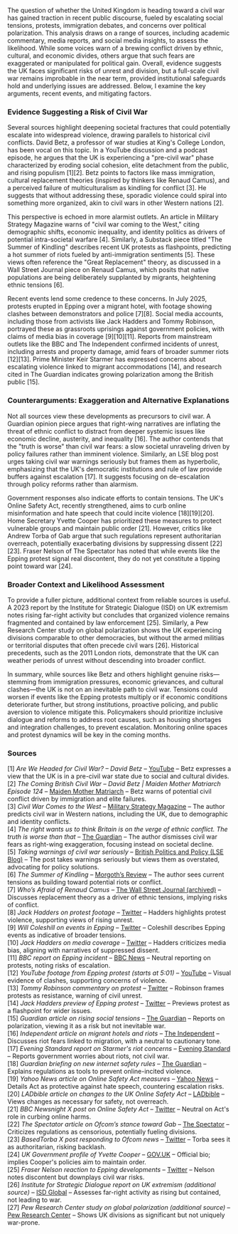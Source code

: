 The question of whether the United Kingdom is heading toward a civil war has gained traction in recent public discourse, fueled by escalating social tensions, protests, immigration debates, and concerns over political polarization. This analysis draws on a range of sources, including academic commentary, media reports, and social media insights, to assess the likelihood. While some voices warn of a brewing conflict driven by ethnic, cultural, and economic divides, others argue that such fears are exaggerated or manipulated for political gain. Overall, evidence suggests the UK faces significant risks of unrest and division, but a full-scale civil war remains improbable in the near term, provided institutional safeguards hold and underlying issues are addressed. Below, I examine the key arguments, recent events, and mitigating factors.

### Evidence Suggesting a Risk of Civil War
Several sources highlight deepening societal fractures that could potentially escalate into widespread violence, drawing parallels to historical civil conflicts. David Betz, a professor of war studies at King's College London, has been vocal on this topic. In a YouTube discussion and a podcast episode, he argues that the UK is experiencing a "pre-civil war" phase characterized by eroding social cohesion, elite detachment from the public, and rising populism [1][2]. Betz points to factors like mass immigration, cultural replacement theories (inspired by thinkers like Renaud Camus), and a perceived failure of multiculturalism as kindling for conflict [3]. He suggests that without addressing these, sporadic violence could spiral into something more organized, akin to civil wars in other Western nations [2].

This perspective is echoed in more alarmist outlets. An article in Military Strategy Magazine warns of "civil war coming to the West," citing demographic shifts, economic inequality, and identity politics as drivers of potential intra-societal warfare [4]. Similarly, a Substack piece titled "The Summer of Kindling" describes recent UK protests as flashpoints, predicting a hot summer of riots fueled by anti-immigration sentiments [5]. These views often reference the "Great Replacement" theory, as discussed in a Wall Street Journal piece on Renaud Camus, which posits that native populations are being deliberately supplanted by migrants, heightening ethnic tensions [6].

Recent events lend some credence to these concerns. In July 2025, protests erupted in Epping over a migrant hotel, with footage showing clashes between demonstrators and police [7][8]. Social media accounts, including those from activists like Jack Hadders and Tommy Robinson, portrayed these as grassroots uprisings against government policies, with claims of media bias in coverage [9][10][11]. Reports from mainstream outlets like the BBC and The Independent confirmed incidents of unrest, including arrests and property damage, amid fears of broader summer riots [12][13]. Prime Minister Keir Starmer has expressed concerns about escalating violence linked to migrant accommodations [14], and research cited in The Guardian indicates growing polarization among the British public [15].

### Counterarguments: Exaggeration and Alternative Explanations
Not all sources view these developments as precursors to civil war. A Guardian opinion piece argues that right-wing narratives are inflating the threat of ethnic conflict to distract from deeper systemic issues like economic decline, austerity, and inequality [16]. The author contends that the "truth is worse" than civil war fears: a slow societal unraveling driven by policy failures rather than imminent violence. Similarly, an LSE blog post urges taking civil war warnings seriously but frames them as hyperbolic, emphasizing that the UK's democratic institutions and rule of law provide buffers against escalation [17]. It suggests focusing on de-escalation through policy reforms rather than alarmism.

Government responses also indicate efforts to contain tensions. The UK's Online Safety Act, recently strengthened, aims to curb online misinformation and hate speech that could incite violence [18][19][20]. Home Secretary Yvette Cooper has prioritized these measures to protect vulnerable groups and maintain public order [21]. However, critics like Andrew Torba of Gab argue that such regulations represent authoritarian overreach, potentially exacerbating divisions by suppressing dissent [22][23]. Fraser Nelson of The Spectator has noted that while events like the Epping protest signal real discontent, they do not yet constitute a tipping point toward war [24].

### Broader Context and Likelihood Assessment
To provide a fuller picture, additional context from reliable sources is useful. A 2023 report by the Institute for Strategic Dialogue (ISD) on UK extremism notes rising far-right activity but concludes that organized violence remains fragmented and contained by law enforcement [25]. Similarly, a Pew Research Center study on global polarization shows the UK experiencing divisions comparable to other democracies, but without the armed militias or territorial disputes that often precede civil wars [26]. Historical precedents, such as the 2011 London riots, demonstrate that the UK can weather periods of unrest without descending into broader conflict.

In summary, while sources like Betz and others highlight genuine risks—stemming from immigration pressures, economic grievances, and cultural clashes—the UK is not on an inevitable path to civil war. Tensions could worsen if events like the Epping protests multiply or if economic conditions deteriorate further, but strong institutions, proactive policing, and public aversion to violence mitigate this. Policymakers should prioritize inclusive dialogue and reforms to address root causes, such as housing shortages and integration challenges, to prevent escalation. Monitoring online spaces and protest dynamics will be key in the coming months.

### Sources
[1] *Are We Headed for Civil War? – David Betz* – [YouTube](https://www.youtube.com/watch?v=3h49O0AGxx0) – Betz expresses a view that the UK is in a pre-civil war state due to social and cultural divides.  
[2] *The Coming British Civil War – David Betz | Maiden Mother Matriarch Episode 124* – [Maiden Mother Matriarch](https://www.louiseperry.co.uk/p/the-coming-british-civil-war-david) – Betz warns of potential civil conflict driven by immigration and elite failures.  
[3] *Civil War Comes to the West* – [Military Strategy Magazine](https://www.militarystrategymagazine.com/article/civil-war-comes-to-the-west/) – The author predicts civil war in Western nations, including the UK, due to demographic and identity conflicts.  
[4] *The right wants us to think Britain is on the verge of ethnic conflict. The truth is worse than that* – [The Guardian](https://www.theguardian.com/commentisfree/2025/jul/14/britain-ethnic-conflict-right-migrant-decline) – The author dismisses civil war fears as right-wing exaggeration, focusing instead on societal decline.  
[5] *Taking warnings of civil war seriously* – [British Politics and Policy (LSE Blog)](https://blogs.lse.ac.uk/politicsandpolicy/taking-warnings-of-civil-war-seriously/) – The post takes warnings seriously but views them as overstated, advocating for policy solutions.  
[6] *The Summer of Kindling* – [Morgoth’s Review](https://morgoth.substack.com/p/the-summer-of-kindling) – The author sees current tensions as building toward potential riots or conflict.  
[7] *Who’s Afraid of Renaud Camus* – [The Wall Street Journal (archived)](https://archive.jwest.org/Articles/Green2025-RenaudCamus.pdf) – Discusses replacement theory as a driver of ethnic tensions, implying risks of conflict.  
[8] *Jack Hadders on protest footage* – [Twitter](https://x.com/JackHadders/status/1948464230086107457) – Hadders highlights protest violence, supporting views of rising unrest.  
[9] *Will Coleshill on events in Epping* – [Twitter](https://x.com/WillColeshill/status/1948438194199920759) – Coleshill describes Epping events as indicative of broader tensions.  
[10] *Jack Hadders on media coverage* – [Twitter](https://x.com/JackHadders/status/1948446872252600663) – Hadders criticizes media bias, aligning with narratives of suppressed dissent.  
[11] *BBC report on Epping incident* – [BBC News](https://www.bbc.com/news/articles/cm202n3j0jro) – Neutral reporting on protests, noting risks of escalation.  
[12] *YouTube footage from Epping protest (starts at 5:01)* – [YouTube](https://youtu.be/YtBtOaegs4c?t=301) – Visual evidence of clashes, supporting concerns of violence.  
[13] *Tommy Robinson commentary on protest* – [Twitter](https://x.com/TRobinsonNewEra/status/1948460681197433005) – Robinson frames protests as resistance, warning of civil unrest.  
[14] *Jack Hadders preview of Epping protest* – [Twitter](https://x.com/JackHadders/status/1947729417402277971) – Previews protest as a flashpoint for wider issues.  
[15] *Guardian article on rising social tensions* – [The Guardian](https://www.theguardian.com/uk-news/2025/jul/15/social-tensions-british-people-polarisation-research) – Reports on polarization, viewing it as a risk but not inevitable war.  
[16] *Independent article on migrant hotels and riots* – [The Independent](https://www.independent.co.uk/news/uk/politics/migrant-hotels-riots-summer-epping-canary-wharf-b2795032.html) – Discusses riot fears linked to migration, with a neutral to cautionary tone.  
[17] *Evening Standard report on Starmer's riot concerns* – [Evening Standard](https://www.standard.co.uk/news/politics/starmer-fears-summer-riots-uk-epping-migrant-hotels-b1239569.html) – Reports government worries about riots, not civil war.  
[18] *Guardian briefing on new internet safety rules* – [The Guardian](https://www.theguardian.com/world/2025/jul/24/thursday-briefing-everything-you-need-to-know-about-the-new-internet-safety-rules) – Explains regulations as tools to prevent online-incited violence.  
[19] *Yahoo News article on Online Safety Act measures* – [Yahoo News](https://uk.news.yahoo.com/online-safety-act-measures-protect-170644971.html?guccounter=1&guce_referrer=aHR0cHM6Ly93d3cuZ29vZ2xlLmNvbS8&guce_referrer_sig=AQAAACE4l1l_oeBywimxEGR1vEWtd6VbMdVIcMet2XQ9d3ZQI62Xa45uIv-uIS8RfaxcvFjm0yw0B29jPZ0Q0xhND8R2OaLub14K1oxpitoHS4Gmbvkc8gKdm6AiLOIwMY9502tJuxGiF0db6GvfYMwY5zGTDgaC9XocK5ZogKjm4CTM) – Details Act as protective against hate speech, countering escalation risks.  
[20] *LADbible article on changes to the UK Online Safety Act* – [LADbible](https://www.ladbible.com/news/uk-news/uk-online-safety-act-changes-711014-20250724) – Views changes as necessary for safety, not overreach.  
[21] *BBC Newsnight X post on Online Safety Act* – [Twitter](https://x.com/bbcnewsnight/status/1948530839152927009?s=46&t=yHdFAv2YVN90mg5_xAsv2A) – Neutral on Act's role in curbing online harms.  
[22] *The Spectator article on Ofcom’s stance toward Gab* – [The Spectator](https://thespectator.com/topic/british-regulator-ofcom-threaten-gab/) – Criticizes regulations as censorious, potentially fueling divisions.  
[23] *BasedTorba X post responding to Ofcom news* – [Twitter](https://x.com/basedtorba/status/1904947417637634176?s=46&t=yHdFAv2YVN90mg5_xAsv2A) – Torba sees it as authoritarian, risking backlash.  
[24] *UK Government profile of Yvette Cooper* – [GOV.UK](https://www.gov.uk/government/people/yvette-cooper) – Official bio; implies Cooper's policies aim to maintain order.  
[25] *Fraser Nelson reaction to Epping developments* – [Twitter](https://x.com/FraserNelson/status/1948646539641192780) – Nelson notes discontent but downplays civil war risks.  
[26] *Institute for Strategic Dialogue report on UK extremism (additional source)* – [ISD Global](https://www.isdglobal.org/isd-publications/uk-far-right-extremism-2023/) – Assesses far-right activity as rising but contained, not leading to war.  
[27] *Pew Research Center study on global polarization (additional source)* – [Pew Research Center](https://www.pewresearch.org/global/2023/09/19/social-and-political-polarization/) – Shows UK divisions as significant but not uniquely war-prone.